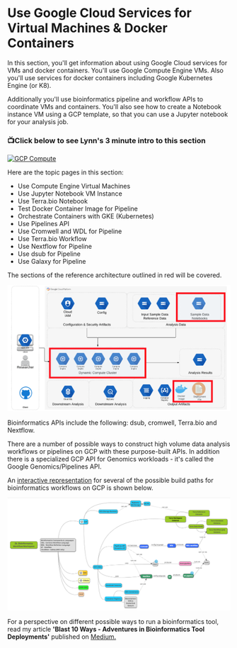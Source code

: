 # Use Google Cloud Services for Virtual Machines & Docker Containers

In this section, you'll get information about using Google Cloud services for VMs and docker containers.  You'll use Google Compute Engine VMs.  Also you'll use services for docker containers including Google Kubernetes Engine (or K8).  

Additionally you'll use bioinformatics pipeline and workflow APIs to coordinate VMs and containers.  You'll also see how to create a Notebook instance VM using a GCP template, so that you can use a Jupyter notebook for your analysis job.

### 📺Click below to see Lynn's 3 minute intro to this section  
[![GCP Compute](http://img.youtube.com/vi/hTdBDlrf80w/0.jpg)](http://www.youtube.com/watch?v=hTdBDlrf80w "Intro GCP Services for Compute")

Here are the topic pages in this section:

- Use Compute Engine Virtual Machines
- Use Jupyter Notebook VM Instance
- Use Terra.bio Notebook
- Test Docker Container Image for Pipeline
- Orchestrate Containers with GKE (Kubernetes)
- Use Pipelines API
- Use Cromwell and WDL for Pipeline
- Use Terra.bio Workflow
- Use Nextflow for Pipeline
- Use dsub for Pipeline
- Use Galaxy for Pipeline

The sections of the reference architecture outlined in red will be covered.

[![gcp-compute](/images/compute.png)]()

Bioinformatics APIs include the following: dsub, cromwell, Terra.bio and Nextflow. 

There are a number of possible ways to construct high volume data analysis workflows or pipelines on GCP with these purpose-built APIs.  In addition there is a specialized GCP API for Genomics workloads - it's called the Google Genomics/Pipelines API.  

An [interactive representation](https://atlas.mindmup.com/lynnlangit/bioinformatics_container_based_pipelines/index.htm) for several of the possible build paths for bioinformatics workflows on GCP is shown below.

[![workflows](/images/workflows.png)](https://atlas.mindmup.com/lynnlangit/bioinformatics_container_based_pipelines/index.htm) 

For a perspective on different possible ways to run a bioinformatics tool, read my article **'Blast 10 Ways - Adventures in Bioinformatics Tool Deployments'** published on [Medium.](https://medium.com/@lynnlangit/blast-10-ways-3db78f881059)

